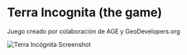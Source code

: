 # Terra Incognita (the game)

Juego creado por colaboración de AGE y GeoDevelopers.org

![Terra Incógnita Screenshot](https://github.com/GeoVoluntarios/geonight/blob/main/game/images/terra-incognita-screenshot-geodevelopers-age.png?raw=true)

